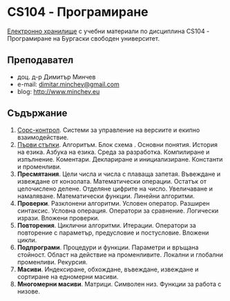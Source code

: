 # CS104 - Програмиране
[Електронно хранилище](https://github.com/dimitarminchev/CS104/) с учебни материали по дисциплина CS104 - Програмиране на Бургаски свободен университет. 

## Преподавател
- доц. д-р Димитър Минчев
- e-mail: dimitar.minchev@gmail.com 
- blog: http://www.minchev.eu

## Съдържание
1. [Сорс-контрол](1.%20Git/). Системи за управление на версиите и екипно взаимодействие.
2. [Първи стъпки](2.%20FirstSteps/). Алгоритъм. Блок схема . Основни понятия. История на езика. Азбука на езика. Среда за разработка. Компилиране и изпълнение. Коментари. Деклариране и инициализиране. Константи и променливи.
3. **Пресмятания**. Цели числа и числа с плаваща запетая. Въвеждане и извеждане от конзолата. Математически операции. Остатък от целочислено делене. Отделяне цифрите на число. Увеличаване и намаляване. Математически функции. Линейни алгоритми.
4. **Проверки**. Разклонени алгоритми. Условен оператор. Разширен синтаксис. Условна операция. Оператори за сравнение. Логически изрази. Вложени проверки.
5. **Повторения**. Циклични алгоритми. Итерации. Оператори за повторение с параметър, предусловие и постусловие. Вложени цикли.
6. **Подпрограми**. Процедури и функции. Параметри и връщана стойност. Област на действие на променливите. Локални и глобални променливи. Рекурсия.
7. **Масиви**. Индексиране, обхождане, въвеждане, извеждане и сортиране на едномерни масиви.
8. **Многомерни масиви**. Матрици. Символен низ. Функции за работа с низове.